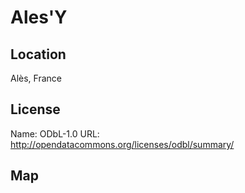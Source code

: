 # Ales'Y
    
## Location

Alès, France

## License

Name: ODbL-1.0
URL: http://opendatacommons.org/licenses/odbl/summary/

## Map

<WorldMap topic="public-transport/rtfs-rt/AlesY/vehicle_positions/#" />
